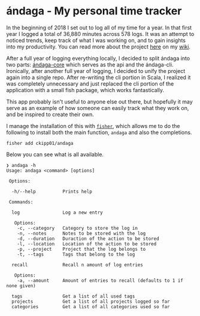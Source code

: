 # ándaga - My personal time tracker

In the beginning of 2018 I set out to log all of my time for a year. In that
first year I logged a total of 36,880 minutes across 578 logs. It was an attempt
to noticed trends, keep track of what I was working on, and to gain insights
into my productivity. You can read more about the project
[here](https://wiki.chronica.xyz/#andaga) on my
[wiki](https://wiki.chronica.xyz).

After a full year of logging everything locally, I decided to split ándaga into
two parts: [ándaga-core](https://github.com/ckipp01/andaga-core) which serves as
the api and the ándaga-cli. Ironically, after another full year of logging, I
decided to unify the project again into a single repo. After re-writing the cli
portion in Scala, I realized it was completely unnecessary and just replaced the
cli portion of the application with a small fish package, which works fantastically.

This app probably isn't useful to anyone else out there, but hopefully it may serve as an
example of how someone can easily track what they work on, and be inspired to create
their own.

I manage the installation of this with [`fisher`](https://github.com/jorgebucaran/fisher), which allows me to do the following to install both the main function, `andaga` and also the completions.

```fish
fisher add ckipp01/andaga
```

Below you can see what is all available.

```text
❯ andaga -h
Usage: andaga <command> [options]

 Options:

  -h/--help          Prints help

 Commands:

  log                Log a new entry

   Options:
    -c, --category   Category to store the log in
    -n, --notes      Notes to be stored with the log
    -d, --duration   Duraction of the action to be stored
    -l, --location   Location of the action to be stored
    -p, --project    Project that the log belongs to
    -t, --tags       Tags that belong to the log

  recall             Recall n amount of log entries

   Options:
    -a, --amount     Amount of entries to recall (defaults to 1 if none given)

  tags               Get a list of all used tags
  projects           Get a list of all projects logged so far
  categories         Get a list of all categories used so far
```
